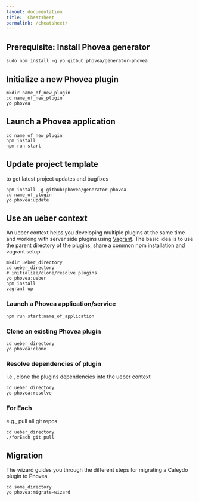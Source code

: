 ```yaml
---
layout: documentation
title:  Cheatsheet
permalink: /cheatsheet/
---
```


Prerequisite: Install Phovea generator
--------------------------------------

```
sudo npm install -g yo gitbub:phovea/generator-phovea
```

Initialize a new Phovea plugin
------------------------------

```
mkdir name_of_new_plugin
cd name_of_new_plugin
yo phovea
```

Launch a Phovea application
----------------------------

```
cd name_of_new_plugin
npm install
npm run start
```

Update project template
-----------------------

to get latest project updates and bugfixes

```
npm install -g gitbub:phovea/generator-phovea
cd name_of_plugin
yo phovea:update
```

Use an ueber context
--------------------

An ueber context helps you developing multiple plugins at the same time and working with server side plugins using [Vagrant](https://www.vagrantup.com). 
The basic idea is to use the parent directory of the plugins, share a common npm installation and vagrant setup

```
mkdir ueber_directory
cd ueber_directory
# initialize/clone/resolve plugins
yo phovea:ueber
npm install
vagrant up
```

### Launch a Phovea application/service

```
npm run start:name_of_application
```

### Clone an existing Phovea plugin

```
cd ueber_directory
yo phovea:clone
```

### Resolve dependencies of plugin

i.e., clone the plugins dependencies into the ueber context

```
cd ueber_directory
yo phovea:resolve
```

### For Each

e.g., pull all git repos

```
cd ueber_directory
./forEach git pull
```

Migration
---------

The wizard guides you through the different steps for migrating a Caleydo plugin to Phovea

```
cd some_directory
yo phovea:migrate-wizard
```
